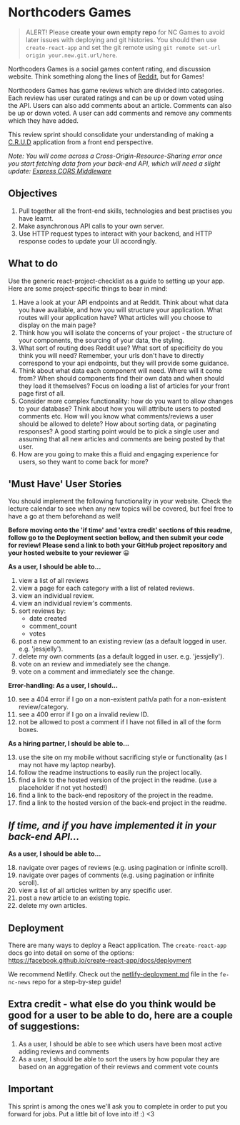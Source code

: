 # Northcoders Games

> ALERT! Please **create your own empty repo** for NC Games to avoid later issues with deploying and git histories. You should then use `create-react-app` and set the git remote using `git remote set-url origin your.new.git.url/here`.

Northcoders Games is a social games content rating, and discussion website. Think something along the lines of [Reddit](https://www.reddit.com/), but for Games!

Northcoders Games has game reviews which are divided into categories. Each review has user curated ratings and can be up or down voted using the API. Users can also add comments about an article. Comments can also be up or down voted. A user can add comments and remove any comments which they have added.

This review sprint should consolidate your understanding of making a [C.R.U.D](https://en.wikipedia.org/wiki/Create,_read,_update_and_delete) application from a front end perspective.

_Note: You will come across a Cross-Origin-Resource-Sharing error once you start fetching data from your back-end API, which will need a slight update: [Express CORS Middleware](https://expressjs.com/en/resources/middleware/cors.html)_

## Objectives

1. Pull together all the front-end skills, technologies and best practises you have learnt.
2. Make asynchronous API calls to your own server.
3. Use HTTP request types to interact with your backend, and HTTP response codes to update your UI accordingly.

## What to do

Use the generic react-project-checklist as a guide to setting up your app. Here are some project-specific things to bear in mind:

1. Have a look at your API endpoints and at Reddit. Think about what data you have available, and how you will structure your application. What routes will your application have? What articles will you choose to display on the main page?
2. Think how you will isolate the concerns of your project - the structure of your components, the sourcing of your data, the styling.
3. What sort of routing does Reddit use? What sort of specificity do you think you will need? Remember, your urls don't have to directly correspond to your api endpoints, but they will provide some guidance.
4. Think about what data each component will need. Where will it come from? When should components find their own data and when should they load it themselves? Focus on loading a list of articles for your front page first of all.
5. Consider more complex functionality: how do you want to allow changes to your database? Think about how you will attribute users to posted comments etc. How will you know what comments/reviews a user should be allowed to delete? How about sorting data, or paginating responses? A good starting point would be to pick a single user and assuming that all new articles and comments are being posted by that user.
6. How are you going to make this a fluid and engaging experience for users, so they want to come back for more?

## 'Must Have' User Stories

You should implement the following functionality in your website. Check the lecture calendar to see when any new topics will be covered, but feel free to have a go at them beforehand as well!

**Before moving onto the 'if time' and 'extra credit' sections of this readme, follow go to the Deployment section bellow, and then submit your code for review! Please send a link to both your GitHub project repository and your hosted website to your reviewer** 😀

**As a user, I should be able to...**

1. view a list of all reviews
2. view a page for each category with a list of related reviews.
3. view an individual review.
4. view an individual review's comments.
5. sort reviews by:
   - date created
   - comment_count
   - votes
6. post a new comment to an existing review (as a default logged in user. e.g. 'jessjelly').
7. delete my own comments (as a default logged in user. e.g. 'jessjelly').
8. vote on an review and immediately see the change.
9. vote on a comment and immediately see the change.

**Error-handling: As a user, I should...**

10. see a 404 error if I go on a non-existent path/a path for a non-existent review/category.
11. see a 400 error if I go on a invalid review ID.
12. not be allowed to post a comment if I have not filled in all of the form boxes.

**As a hiring partner, I should be able to...**

13. use the site on my mobile without sacrificing style or functionality (as I may not have my laptop nearby).
14. follow the readme instructions to easily run the project locally.
15. find a link to the hosted version of the project in the readme. (use a placeholder if not yet hosted!)
16. find a link to the back-end repository of the project in the readme.
17. find a link to the hosted version of the back-end project in the readme.

## _If time, and if you have implemented it in your back-end API..._

**As a user, I should be able to...**

18. navigate over pages of reviews (e.g. using pagination or infinite scroll).
19. navigate over pages of comments (e.g. using pagination or infinite scroll).
20. view a list of all articles written by any specific user.
21. post a new article to an existing topic.
22. delete my own articles.

## Deployment

There are many ways to deploy a React application. The `create-react-app` docs go into detail on some of the options: https://facebook.github.io/create-react-app/docs/deployment

We recommend Netlify. Check out the [netlify-deployment.md](https://github.com/northcoders/fe-nc-news/blob/master/netlify-deployment.md) file in the `fe-nc-news` repo for a step-by-step guide!

## Extra credit - what else do you think would be good for a user to be able to do, here are a couple of suggestions:

1. As a user, I should be able to see which users have been most active adding reviews and comments
2. As a user, I should be able to sort the users by how popular they are based on an aggregation of their reviews and comment vote counts

## Important

This sprint is among the ones we'll ask you to complete in order to put you forward for jobs. Put a little bit of love into it! :) <3

